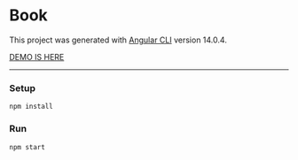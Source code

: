 # Book

This project was generated with [Angular CLI](https://github.com/angular/angular-cli) version 14.0.4.

[DEMO IS HERE](https://book-delta.vercel.app/)

---

### Setup
```
npm install
```

### Run
```
npm start
```
